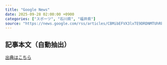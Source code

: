```yaml
---
title: "Google News"
date: 2025-09-28 02:00:00 +0900
categories: ["スポーツ", "石川県", "福井県"]
source: "https://news.google.com/rss/articles/CBMibEFVX3lxTE9DRDNMTUhRbWR5UGM1THJrVDZ4VFZOUVBmUVQyT29seEx3WWF1T0FXTWpjbHRTSjh4bmphVld4U3JxYk5oU3ZKdG1NVEY4NDdsOE1PX09UVnBvZXpJRWtpZmtQLXpMY25mOXNmdA?oc=5"
---
```


## 記事本文（自動抽出）
<body class="y0K44d EA71Tc" id="readabilityBody"></body>

[出典はこちら](https://news.google.com/rss/articles/CBMibEFVX3lxTE9DRDNMTUhRbWR5UGM1THJrVDZ4VFZOUVBmUVQyT29seEx3WWF1T0FXTWpjbHRTSjh4bmphVld4U3JxYk5oU3ZKdG1NVEY4NDdsOE1PX09UVnBvZXpJRWtpZmtQLXpMY25mOXNmdA?oc=5)

